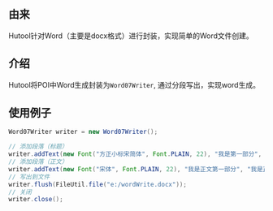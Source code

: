 ## 由来

Hutool针对Word（主要是docx格式）进行封装，实现简单的Word文件创建。

## 介绍

Hutool将POI中Word生成封装为`Word07Writer`, 通过分段写出，实现word生成。

## 使用例子

```java
Word07Writer writer = new Word07Writer();

// 添加段落（标题）
writer.addText(new Font("方正小标宋简体", Font.PLAIN, 22), "我是第一部分", "我是第二部分");
// 添加段落（正文）
writer.addText(new Font("宋体", Font.PLAIN, 22), "我是正文第一部分", "我是正文第二部分");
// 写出到文件
writer.flush(FileUtil.file("e:/wordWrite.docx"));
// 关闭
writer.close();
```